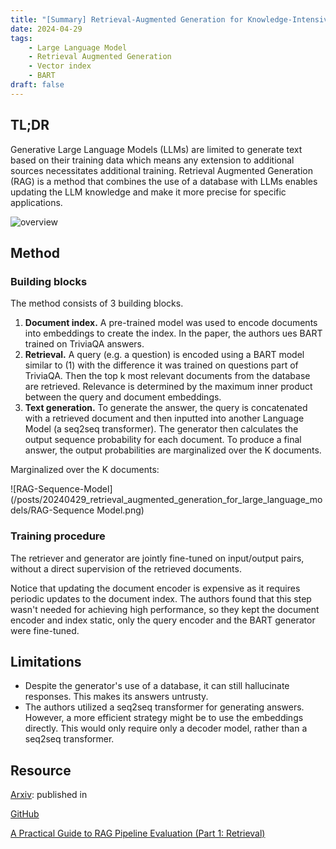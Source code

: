 ```yaml
---
title: "[Summary] Retrieval-Augmented Generation for Knowledge-Intensive NLP Tasks" 
date: 2024-04-29
tags: 
    - Large Language Model
    - Retrieval Augmented Generation
    - Vector index
    - BART
draft: false 
---
```


## TL;DR
Generative Large Language Models (LLMs) are limited to generate text based on their training data which means any extension to additional sources necessitates additional training. Retrieval Augmented Generation (RAG) is a method that combines the use of a database with LLMs  enables updating the LLM knowledge and make it more precise for specific applications.

![overview](/posts/20240429_retrieval_augmented_generation_for_large_language_models/overview.png)

## Method

### Building blocks
The method consists of 3 building blocks.
1. **Document index.** A pre-trained model was used to encode documents into embeddings to create the index. In the paper, the authors ues BART trained on TriviaQA answers.
2. **Retrieval.**  A query (e.g. a question) is encoded using a BART model similar to (1) with the difference it was trained on questions part of TriviaQA. Then the top k most relevant documents from the database are retrieved. Relevance is determined by the maximum inner product between the query and document embeddings.
3. **Text generation.** To generate the answer, the query is concatenated with a retrieved document and then inputted into another Language Model (a seq2seq transformer). The generator then calculates the output sequence probability for each document. To produce a final answer, the output probabilities are marginalized over the K documents.


Marginalized over the K documents:

![RAG-Sequence-Model](/posts/20240429_retrieval_augmented_generation_for_large_language_models/RAG-Sequence Model.png)

### Training procedure
The retriever and generator are jointly fine-tuned on input/output pairs, without a direct supervision of the retrieved documents. 

Notice that updating the document encoder is expensive as it requires periodic updates to the document index. The authors found that this step wasn't needed for achieving high performance, so they kept the document encoder and index static, only the query encoder and the BART generator were fine-tuned.


## Limitations
* Despite the generator's use of a database, it can still hallucinate responses. This makes its answers untrusty.
* The authors utilized a seq2seq transformer for generating answers. However, a more efficient strategy might be to use the embeddings directly. This would only require only a decoder model, rather than a seq2seq transformer.

## Resource
[Arxiv](https://arxiv.org/pdf/2005.11401): published in 

[GitHub](https://github.com/KaiyangZhou/CoOp)

[A Practical Guide to RAG Pipeline Evaluation (Part 1: Retrieval)](https://opendatascience.com/a-practical-guide-to-rag-pipeline-evaluation-part-1-retrieval/)
